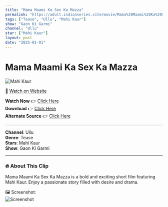 ```yaml
---
title: "Mama Maami Ka Sex Ka Mazza"
permalink: "https://adult.indianseries.site/movie/Mama%20Maami%20Ka%20Sex%20Ka%20Mazza"
tags: ["Tease", "Ullu", "Mahi Kaur"]
show: "Gaon Ki Garmi"
channel: "Ullu"
star: ["Mahi Kaur"]
layout: post
date: "2025-01-01"
---
```


# Mama Maami Ka Sex Ka Mazza

![Mahi Kaur](https://shorts.desisins.com/wp-content/uploads/2025/01/Mama-Maami.jpg)

🔗 [Watch on Website](https://adult.indianseries.site/movie/Mama%20Maami%20Ka%20Sex%20Ka%20Mazza)

**Watch Now** 👉 [Click Here](https://adult.indianseries.site/movie/Mama%20Maami%20Ka%20Sex%20Ka%20Mazza)  
**Download** 👉 [Click Here](https://adult.indianseries.site/movie/Mama%20Maami%20Ka%20Sex%20Ka%20Mazza)  
**Alternate Source** 👉 [Click Here](https://adult.indianseries.site/movie/Mama%20Maami%20Ka%20Sex%20Ka%20Mazza)

---

**Channel**: Ullu  
**Genre**: Tease  
**Stars**: Mahi Kaur  
**Show**: Gaon Ki Garmi

---

### 🔥 About This Clip

Mama Maami Ka Sex Ka Mazza is a bold and exciting short film featuring Mahi Kaur. Enjoy a passionate story filled with desire and drama.
 
🖼️ Screenshot:  
![Screenshot](https://shorts.desisins.com/wp-content/uploads/2025/01/Mama-Maami.jpg)
